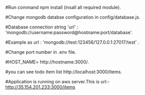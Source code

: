 #Run command npm install (insall all required module).

#Change mongodb databse configuration in config/database.js.

#Database connection string  'url' : 'mongodb://username:password@hostname:port/database'.

#Example  as url : 'mongodb://test:123456/127.0.0.1:27017/test' .

#Change port number in .env file.

#HOST_NAME= http://hostname:3000/.

#you can see todo item list http://localhost:3000/items.

#Application is running on aws server.This is url:- http://35.154.201.233:3000/items

